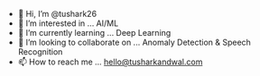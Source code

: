 - 👋 Hi, I’m @tushark26
- 👀 I’m interested in ... AI/ML
- 🌱 I’m currently learning ... Deep Learning
- 💞️ I’m looking to collaborate on ... Anomaly  Detection & Speech Recognition
- 📫 How to reach me ... hello@tusharkandwal.com

<!---
tushark26/tushark26 is a ✨ special ✨ repository because its `README.md` (this file) appears on your GitHub profile.
You can click the Preview link to take a look at your changes.
--->
